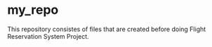 # my_repo

This repository consistes of files that are created before doing Flight Reservation System Project.
